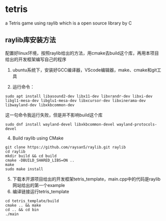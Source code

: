 # tetris
a Tetris game using raylib which is a open source library by C

## raylib库安装方法  
配置好linux环境，按照raylib给出的方法，用cmake去build这个库，再用本项目给出的开发框架编写自己的程序
1. ubuntu系统下，安装好GCC编译器，VScode编辑器，make、cmake和git工具  

2. 运行命令：
```
sudo apt install libasound2-dev libx11-dev libxrandr-dev libxi-dev libgl1-mesa-dev libglu1-mesa-dev libxcursor-dev libxinerama-dev libwayland-dev libxkbcommon-dev  
```
这一句命令我运行失败，但是并不影响build这个库  
```
sudo dnf install wayland-devel libxkbcommon-devel wayland-protocols-devel  
```

4. Build raylib using CMake
```
git clone https://github.com/raysan5/raylib.git raylib
cd raylib
mkdir build && cd build
cmake -DBUILD_SHARED_LIBS=ON ..
make
sudo make install
```
5. 下载本开源项目给出的开发框架tetris_template，main.cpp中的代码是raylib网站给出的第一个example
6. 编译链接运行tetris_template
```
cd tetris_template/build
cmake .. && make
cd .. && cd bin
./main
```

